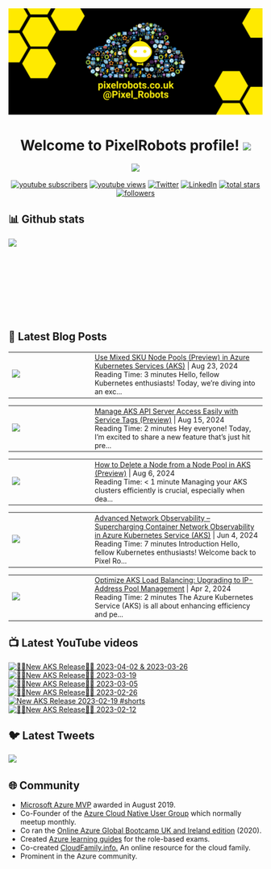 ## [![PixelRobots header](https://github.com/PixelRobots/PixelRobots/blob/master/images/PixelRobots_Desktop_Wallpaper.png?raw=true)](https://pixelrobots.co.uk)

<h1 align="center">
  Welcome to PixelRobots profile!
  <img src="https://media.giphy.com/media/hvRJCLFzcasrR4ia7z/giphy.gif" width="28">
</h1>

<!-- Typing SVG by DenverCoder1 - https://github.com/DenverCoder1/readme-typing-svg -->
<p align="center">
  <a href="https://github.com/DenverCoder1/readme-typing-svg"><img src="https://readme-typing-svg.herokuapp.com/?lines=Azure%20Advocate%20and%20Microsoft%20MVP;Sysadmin%20at%20heart;15%2B%20years%20of%20IT%20experience;Always%20learning%20new%20things&font=roboto&center=true&width=440&height=45&color=ffea00&vCenter=true&size=22"></a>
</p>


<p align="center">
  <a href="https://www.youtube.com/c/pixelrobots?sub_confirmation=1">
    <img alt="youtube subscribers" title="Subscribe to my YouTube channel" src="https://img.shields.io/youtube/channel/subscribers/UCs6gF5L-7iaoHlTDYpAlgsQ?style=for-the-badge&logo=youtube&logoColor=white&link=https://www.youtube.com/c/pixelrobots?sub_confirmation=1"/></a> 
  <a href="https://www.youtube.com/c/pixelrobots?sub_confirmation=1">
    <img alt="youtube views" title="YouTube views" src="https://img.shields.io/youtube/channel/views/UCs6gF5L-7iaoHlTDYpAlgsQ?style=for-the-badge&logo=youtube&logoColor=white&link=https://www.youtube.com/c/pixelrobots?sub_confirmation=1"/></a> 
  <a href="https://twitter.com/pixel_robots?ref_src=twsrc%5Etfw">
    <img alt="Twitter" title="Twitter" src="https://img.shields.io/twitter/follow/pixel_robots?color=lightblue&label=%40pixel_robots&logo=twitter&logoColor=white&style=for-the-badge"></a>
  <a href="https://www.linkedin.com/in/richard-hooper-uk">
    <img alt="LinkedIn" title="LinkedIn" src="https://img.shields.io/badge/-Richard%20Hooper-blue?style=for-the-badge&logo=Linkedin&logoColor=white/"></a>
  <a href="https://github.com/pixelrobots?tab=repositories&sort=stargazers">
    <img alt="total stars" title="Total stars on GitHub" src="https://img.shields.io/github/stars/pixelrobots?logo=github&logoColor=white&style=for-the-badge"/></a>
  <a href="https://github.com/pixelrobots?tab=followers">
    <img alt="followers" title="Follow me on Github" src="https://img.shields.io/github/followers/pixelrobots?style=for-the-badge&logo=github&logoColor=white"/></a>
</p>


## 📊 Github stats
<p >
  <img align="left" src="https://github-readme-stats.vercel.app/api?username=pixelrobots&show_icons=true&bg_color=ffea00&title_color=000000&text_color=000000&icon_color=ff0000&hide_border=true&count_private=true" />
</p>

</br>
</br>
</br>
</br>
</br>
</br>
</br>
</br>
</br>

## 📝 Latest Blog Posts
<!-- BLOG-POST-LIST:START --><table style="width:100%"><tr><td style="width:150px"><a href="https://pixelrobots.co.uk/2024/08/use-mixed-sku-node-pools-preview-in-azure-kubernetes-services-aks/?utm_source=rss&utm_medium=rss&utm_campaign=use-mixed-sku-node-pools-preview-in-azure-kubernetes-services-aks"><img width="280px" src="https://pixelrobots.co.uk/wp-content/uploads/2024/08/thumbnail-360-×-240-px-17.png"></a></td><td><a href="https://pixelrobots.co.uk/2024/08/use-mixed-sku-node-pools-preview-in-azure-kubernetes-services-aks/?utm_source=rss&utm_medium=rss&utm_campaign=use-mixed-sku-node-pools-preview-in-azure-kubernetes-services-aks">Use Mixed SKU Node Pools (Preview) in Azure Kubernetes Services (AKS)</a> | Aug 23, 2024 <br> Reading Time:  3 minutes Hello, fellow Kubernetes enthusiasts! Today, we&#8217;re diving into an exc...</td></tr></table>
<table style="width:100%"><tr><td style="width:150px"><a href="https://pixelrobots.co.uk/2024/08/manage-aks-api-server-access-easily-with-service-tags-preview/?utm_source=rss&utm_medium=rss&utm_campaign=manage-aks-api-server-access-easily-with-service-tags-preview"><img width="280px" src="https://pixelrobots.co.uk/wp-content/uploads/2024/08/thumbnail-360-×-240-px-20.png"></a></td><td><a href="https://pixelrobots.co.uk/2024/08/manage-aks-api-server-access-easily-with-service-tags-preview/?utm_source=rss&utm_medium=rss&utm_campaign=manage-aks-api-server-access-easily-with-service-tags-preview">Manage AKS API Server Access Easily with Service Tags (Preview)</a> | Aug 15, 2024 <br> Reading Time:  2 minutes Hey everyone! Today, I’m excited to share a new feature that’s just hit pre...</td></tr></table>
<table style="width:100%"><tr><td style="width:150px"><a href="https://pixelrobots.co.uk/2024/08/how-to-delete-a-node-from-a-node-pool-in-aks-preview/?utm_source=rss&utm_medium=rss&utm_campaign=how-to-delete-a-node-from-a-node-pool-in-aks-preview"><img width="280px" src="https://pixelrobots.co.uk/wp-content/uploads/2024/08/thumbnail-360-×-240-px-19.png"></a></td><td><a href="https://pixelrobots.co.uk/2024/08/how-to-delete-a-node-from-a-node-pool-in-aks-preview/?utm_source=rss&utm_medium=rss&utm_campaign=how-to-delete-a-node-from-a-node-pool-in-aks-preview">How to Delete a Node from a Node Pool in AKS (Preview)</a> | Aug 6, 2024 <br> Reading Time:  &#60; 1 minute Managing your AKS clusters efficiently is crucial, especially when dea...</td></tr></table>
<table style="width:100%"><tr><td style="width:150px"><a href="https://pixelrobots.co.uk/2024/06/advanced-network-observability-supercharging-container-network-observability-in-azure-kubernetes-service-aks/?utm_source=rss&utm_medium=rss&utm_campaign=advanced-network-observability-supercharging-container-network-observability-in-azure-kubernetes-service-aks"><img width="280px" src="https://pixelrobots.co.uk/wp-content/uploads/2024/06/thumbnail-360-×-240-px-16.png"></a></td><td><a href="https://pixelrobots.co.uk/2024/06/advanced-network-observability-supercharging-container-network-observability-in-azure-kubernetes-service-aks/?utm_source=rss&utm_medium=rss&utm_campaign=advanced-network-observability-supercharging-container-network-observability-in-azure-kubernetes-service-aks">Advanced Network Observability – Supercharging Container Network Observability in Azure Kubernetes Service (AKS)</a> | Jun 4, 2024 <br> Reading Time:  7 minutes Introduction Hello, fellow Kubernetes enthusiasts! Welcome back to Pixel Ro...</td></tr></table>
<table style="width:100%"><tr><td style="width:150px"><a href="https://pixelrobots.co.uk/2024/04/optimize-aks-load-balancing-upgrading-to-ip-address-pool-management/?utm_source=rss&utm_medium=rss&utm_campaign=optimize-aks-load-balancing-upgrading-to-ip-address-pool-management"><img width="280px" src="https://pixelrobots.co.uk/wp-content/uploads/2024/03/thumbnail-360-×-240-px-15.png"></a></td><td><a href="https://pixelrobots.co.uk/2024/04/optimize-aks-load-balancing-upgrading-to-ip-address-pool-management/?utm_source=rss&utm_medium=rss&utm_campaign=optimize-aks-load-balancing-upgrading-to-ip-address-pool-management">Optimize AKS Load Balancing: Upgrading to IP-Address Pool Management</a> | Apr 2, 2024 <br> Reading Time:  2 minutes The Azure Kubernetes Service (AKS) is all about enhancing efficiency and pe...</td></tr></table>
<!-- BLOG-POST-LIST:END -->

## 📺 Latest YouTube videos
<!-- BEGIN YOUTUBE-CARDS -->
[![🚨📢New AKS Release📢🚨 2023-04-02 & 2023-03-26](https://ytcards.demolab.com/?id=JZ7A1eZcXLM&title=%F0%9F%9A%A8%F0%9F%93%A2New+AKS+Release%F0%9F%93%A2%F0%9F%9A%A8+2023-04-02+%26+2023-03-26&lang=en&timestamp=1681319768&background_color=%230d1117&title_color=%23ffffff&stats_color=%23dedede&max_title_lines=1&width=250&border_radius=5 "🚨📢New AKS Release📢🚨 2023-04-02 & 2023-03-26")](https://www.youtube.com/watch?v=JZ7A1eZcXLM)
[![🚨📢New AKS Release📢🚨 2023-03-19](https://ytcards.demolab.com/?id=vbJK-_5ZPns&title=%F0%9F%9A%A8%F0%9F%93%A2New+AKS+Release%F0%9F%93%A2%F0%9F%9A%A8+2023-03-19&lang=en&timestamp=1680115411&background_color=%230d1117&title_color=%23ffffff&stats_color=%23dedede&max_title_lines=1&width=250&border_radius=5 "🚨📢New AKS Release📢🚨 2023-03-19")](https://www.youtube.com/watch?v=vbJK-_5ZPns)
[![🚨📢New AKS Release📢🚨 2023-03-05](https://ytcards.demolab.com/?id=P65MP0XRuxI&title=%F0%9F%9A%A8%F0%9F%93%A2New+AKS+Release%F0%9F%93%A2%F0%9F%9A%A8+2023-03-05&lang=en&timestamp=1678955130&background_color=%230d1117&title_color=%23ffffff&stats_color=%23dedede&max_title_lines=1&width=250&border_radius=5 "🚨📢New AKS Release📢🚨 2023-03-05")](https://www.youtube.com/watch?v=P65MP0XRuxI)
[![🚨📢New AKS Release📢🚨 2023-02-26](https://ytcards.demolab.com/?id=W3BUE-uoLRo&title=%F0%9F%9A%A8%F0%9F%93%A2New+AKS+Release%F0%9F%93%A2%F0%9F%9A%A8+2023-02-26&lang=en&timestamp=1677838392&background_color=%230d1117&title_color=%23ffffff&stats_color=%23dedede&max_title_lines=1&width=250&border_radius=5 "🚨📢New AKS Release📢🚨 2023-02-26")](https://www.youtube.com/watch?v=W3BUE-uoLRo)
[![New AKS Release 2023-02-19 #shorts](https://ytcards.demolab.com/?id=E1USlyXcmQ8&title=New+AKS+Release+2023-02-19+%23shorts&lang=en&timestamp=1677421524&background_color=%230d1117&title_color=%23ffffff&stats_color=%23dedede&max_title_lines=1&width=250&border_radius=5 "New AKS Release 2023-02-19 #shorts")](https://www.youtube.com/watch?v=E1USlyXcmQ8)
[![🚨📢New AKS Release📢🚨 2023-02-12](https://ytcards.demolab.com/?id=iBYAUbdsX7w&title=%F0%9F%9A%A8%F0%9F%93%A2New+AKS+Release%F0%9F%93%A2%F0%9F%9A%A8+2023-02-12&lang=en&timestamp=1676967703&background_color=%230d1117&title_color=%23ffffff&stats_color=%23dedede&max_title_lines=1&width=250&border_radius=5 "🚨📢New AKS Release📢🚨 2023-02-12")](https://www.youtube.com/watch?v=iBYAUbdsX7w)
<!-- END YOUTUBE-CARDS -->


## 🐦 Latest Tweets


[<img src="https://img.shields.io/badge/-Follow-blue?style=for-the-badge&logo=twitter&logoColor=white"/>](https://twitter.com/pixel_robots?ref_src=twsrc%5Etfw")



## :globe_with_meridians: Community
- <a href="https://mvp.microsoft.com/en-us/PublicProfile/5003450?fullName=Richard%20Hooper=1">Microsoft Azure MVP</a> awarded in August 2019.
- Co-Founder of the <a href="https://azurecloudnative.io/">Azure Cloud Native User Group</a> which normally meetup monthly.
- Co ran the <a href="https://www.youtube.com/channel/UC6SpVz6lkAbOjAlvMxL8TmA">Online Azure Global Bootcamp UK and Ireland edition</a> (2020).
- Created <a href="https://github.com/PixelRobots/Azure-Study-Guides">Azure learning guides</a> for the role-based exams.
- Co-created <a href="https://cloudfamily.info/">CloudFamily.info.</a> An online resource for the cloud family.
- Prominent in the Azure community.

<!--
### 💻 Projects
- 


### 📖 Azure Learning Resources
- 

### 📫 Where to find me
- <a href="https://pixelrobots.co.uk">Blog</a>
- <a href="https://twitter.com/Pixel_Robots">Twitter</a>
- <a href="https://www.youtube.com/channel/UCs6gF5L-7iaoHlTDYpAlgsQ/">YouTube</a>
- <a href="https://www.linkedin.com/in/richard-hooper-598a1412/">LinkedIn</a>
-->
